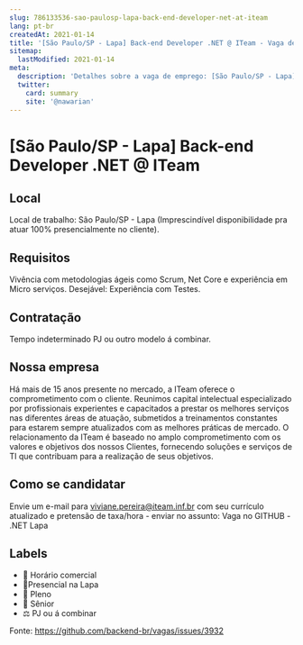 ```yaml
---
slug: 786133536-sao-paulosp-lapa-back-end-developer-net-at-iteam
lang: pt-br
createdAt: 2021-01-14
title: '[São Paulo/SP - Lapa] Back-end Developer .NET @ ITeam - Vaga de Emprego'
sitemap:
  lastModified: 2021-01-14
meta:
  description: 'Detalhes sobre a vaga de emprego: [São Paulo/SP - Lapa] Back-end Developer .NET @ ITeam'
  twitter:
    card: summary
    site: '@nawarian'
---
```


# [São Paulo/SP - Lapa] Back-end Developer .NET @ ITeam

<!--
==================================================
POR FAVOR, SÓ POSTE SE A VAGA FOR PARA TRABALHAR COM REACT OU TECNOLOGIAS DO ECOSSISTEMA!

Exemplo: [São Paulo] Developer na NOME DA EMPRESA`
==================================================
-->

## Local

Local de trabalho: São Paulo/SP - Lapa (Imprescindível disponibilidade pra atuar 100% presencialmente no cliente).

## Requisitos

Vivência com metodologias ágeis como Scrum, Net Core e experiência em Micro serviços.
Desejável: Experiência com Testes.




## Contratação

Tempo indeterminado
PJ ou outro modelo á combinar.

## Nossa empresa

Há mais de 15 anos presente no mercado, a ITeam oferece o comprometimento com o cliente.
Reunimos capital intelectual especializado por profissionais experientes e capacitados a prestar os melhores serviços nas diferentes áreas de atuação, submetidos a treinamentos constantes para estarem sempre atualizados com as melhores práticas de mercado. 
O relacionamento da ITeam é baseado no amplo comprometimento com os valores e objetivos dos nossos Clientes, fornecendo soluções e serviços de TI que contribuam para a realização de seus objetivos.

## Como se candidatar

Envie um e-mail para viviane.pereira@iteam.inf.br com seu currículo atualizado e pretensão de taxa/hora - enviar no assunto: Vaga no GITHUB - .NET Lapa 

## Labels

- 🏢 Horário comercial
- 🏢Presencial na Lapa
- 👨 Pleno
- 👴 Sênior
- ⚖️ PJ ou á combinar

Fonte: https://github.com/backend-br/vagas/issues/3932